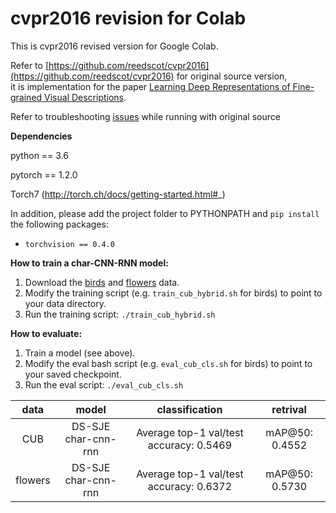 # cvpr2016 revision for Colab

This is cvpr2016 revised version for Google Colab.

Refer to [https://github.com/reedscot/cvpr2016](https://github.com/reedscot/cvpr2016) for original source version, <br>
it is implementation for the paper [Learning Deep Representations of Fine-grained Visual Descriptions](http://arxiv.org/abs/1605.05395).

Refer to troubleshooting [issues](https://github.com/rightlit/cvpr2016-rev/issues) while running with original source 

**Dependencies**

python == 3.6

pytorch == 1.2.0

Torch7 (http://torch.ch/docs/getting-started.html#_)

In addition, please add the project folder to PYTHONPATH and `pip install` the following packages:
- `torchvision == 0.4.0` 

**How to train a char-CNN-RNN model:**

1. Download the [birds](https://drive.google.com/open?id=0B0ywwgffWnLLZW9uVHNjb2JmNlE)
 and [flowers](https://drive.google.com/open?id=0B0ywwgffWnLLcms2WWJQRFNSWXM) data.
2. Modify the training script (e.g. `train_cub_hybrid.sh` for birds) to point to your data directory.
3. Run the training script: `./train_cub_hybrid.sh`

**How to evaluate:**

1. Train a model (see above).
2. Modify the eval bash script (e.g. `eval_cub_cls.sh` for birds) to point to your saved checkpoint.
3. Run the eval script: `./eval_cub_cls.sh`

 data             | model             | classification             |  retrival
:-------------------------:|:-------------------------:|:-------------------------:|:-------------------------:
CUB  |  DS-SJE char-cnn-rnn | Average top-1 val/test accuracy: 0.5469 | mAP@50: 0.4552
flowers  |  DS-SJE char-cnn-rnn | Average top-1 val/test accuracy: 0.6372 | mAP@50: 0.5730


